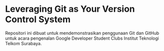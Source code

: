 # Leveraging Git as Your Version Control System

Repositori ini dibuat untuk mendemonstrasikan penggunaan Git dan GitHub untuk acara pengenalan Google Developer Student Clubs Institut Teknologi Telkom Surabaya.